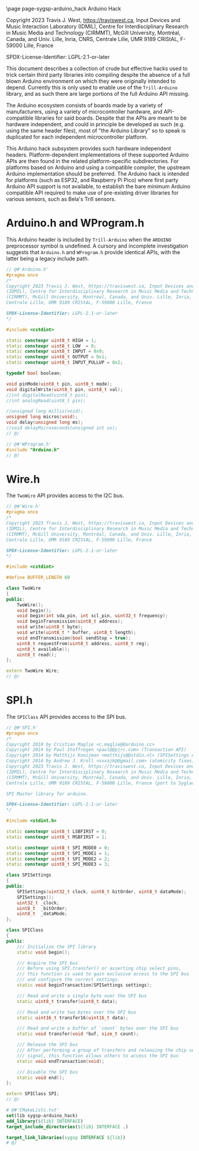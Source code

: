 \page page-sygsp-arduino_hack Arduino Hack

Copyright 2023 Travis J. West, https://traviswest.ca, Input Devices and Music Interaction Laboratory
(IDMIL), Centre for Interdisciplinary Research in Music Media and Technology
(CIRMMT), McGill University, Montréal, Canada, and Univ. Lille, Inria, CNRS,
Centrale Lille, UMR 9189 CRIStAL, F-59000 Lille, France

SPDX-License-Identifier: LGPL-2.1-or-later

This document describes a collection of crude but effective hacks used to trick
certain third party libraries into compiling despite the absence of a full
blown Arduino environment on which they were originally intended to depend.
Currently this is only used to enable use of the `Trill-Arduino` library, and
as such there are large portions of the full Arduino API missing.

The Arduino ecosystem consists of boards made by a variety of manufacturers,
using a variety of microcontroller hardware, and API-compatible libraries for
said boards. Despite that the APIs are meant to be hardware independent, and
could in principle be developed as such (e.g. using the same header files),
most of "the Arduino Library" so to speak is duplicated for each independent
microcontroller platform.

This Arduino hack subsystem provides such hardware independent headers.
Platform-dependent implementations of these supported Arduino APIs are then
found in the related platform-specific subdirectories. For platforms based on
Arduino and using a compatible compiler, the upstream Arduino implementation
should be preferred. The Arduino hack is intended for platforms (such as ESP32,
and Raspberry Pi Pico) where first party Arduino API support is not available,
to establish the bare minimum Arduino compatible API required to make use of
pre-existing driver libraries for various sensors, such as Bela's Trill sensors.

# Arduino.h and WProgram.h

This Arduino header is included by `Trill-Arduino` when the `ARDUINO`
preprocessor symbol is undefined. A cursory and incomplete investigation
suggests that `Arduino.h` and `WProgram.h` provide identical APIs, with
the latter being a legacy include path.

```cpp
// @#'Arduino.h'
#pragma once
/*
Copyright 2023 Travis J. West, https://traviswest.ca, Input Devices and Music Interaction Laboratory
(IDMIL), Centre for Interdisciplinary Research in Music Media and Technology
(CIRMMT), McGill University, Montréal, Canada, and Univ. Lille, Inria, CNRS,
Centrale Lille, UMR 9189 CRIStAL, F-59000 Lille, France

SPDX-License-Identifier: LGPL-2.1-or-later
*/

#include <cstdint>

static constexpr uint8_t HIGH = 1;
static constexpr uint8_t LOW  = 0;
static constexpr uint8_t INPUT = 0x0;
static constexpr uint8_t OUTPUT = 0x1;
static constexpr uint8_t INPUT_PULLUP = 0x2;

typedef bool boolean;

void pinMode(uint8_t pin, uint8_t mode);
void digitalWrite(uint8_t pin, uint8_t val);
//int digitalRead(uint8_t pin);
//int analogRead(uint8_t pin);

//unsigned long millis(void);
unsigned long micros(void);
void delay(unsigned long ms);
//void delayMicroseconds(unsigned int us);
// @/

// @#'WProgram.h'
#include "Arduino.h"
// @/
```

# Wire.h

The `TwoWire` API provides access to the I2C bus.

```cpp
// @#'Wire.h'
#pragma once
/*
Copyright 2023 Travis J. West, https://traviswest.ca, Input Devices and Music Interaction Laboratory
(IDMIL), Centre for Interdisciplinary Research in Music Media and Technology
(CIRMMT), McGill University, Montréal, Canada, and Univ. Lille, Inria, CNRS,
Centrale Lille, UMR 9189 CRIStAL, F-59000 Lille, France

SPDX-License-Identifier: LGPL-2.1-or-later
*/

#include <cstdint>

#define BUFFER_LENGTH 60

class TwoWire
{
public:
	TwoWire();
	void begin();
	void begin(int sda_pin, int scl_pin, uint32_t frequency);
	void beginTransmission(uint8_t address);
	void write(uint8_t byte);
	void write(uint8_t * buffer, uint8_t length);
	void endTransmission(bool sendStop = true);
	uint8_t requestFrom(uint8_t address, uint8_t reg);
	uint8_t available();
	uint8_t read();
};

extern TwoWire Wire;
// @/
```

# SPI.h

The `SPIClass` API provides access to the SPI bus.

```cpp
// @#'SPI.h'
#pragma once
/*
Copyright 2010 by Cristian Maglie <c.maglie@@arduino.cc>
Copyright 2014 by Paul Stoffregen <paul@@pjrc.com> (Transaction API)
Copyright 2014 by Matthijs Kooijman <matthijs@@stdin.nl> (SPISettings AVR)
Copyright 2014 by Andrew J. Kroll <xxxajk@@gmail.com> (atomicity fixes)
Copyright 2023 Travis J. West, https://traviswest.ca, Input Devices and Music Interaction Laboratory
(IDMIL), Centre for Interdisciplinary Research in Music Media and Technology
(CIRMMT), McGill University, Montréal, Canada, and Univ. Lille, Inria, CNRS,
Centrale Lille, UMR 9189 CRIStAL, F-59000 Lille, France (port to Sygladry Arduino Hack)

SPI Master library for arduino.

SPDX-License-Identifier: LGPL-2.1-or-later
*/

#include <stdint.h>

static constexpr uint8_t LSBFIRST = 0;
static constexpr uint8_t MSBFIRST = 1;

static constexpr uint8_t SPI_MODE0 = 0;
static constexpr uint8_t SPI_MODE1 = 1;
static constexpr uint8_t SPI_MODE2 = 2;
static constexpr uint8_t SPI_MODE3 = 3;

class SPISettings
{
public:
    SPISettings(uint32_t clock, uint8_t bitOrder, uint8_t dataMode);
    SPISettings();
    uint32_t _clock;
    uint8_t  _bitOrder;
    uint8_t  _dataMode;
};

class SPIClass
{
public:
    /// Initialize the SPI library
    static void begin();

    /// Acquire the SPI bus
    /// Before using SPI.transfer() or asserting chip select pins,
    /// this function is used to gain exclusive access to the SPI bus
    /// and configure the correct settings.
    static void beginTransaction(SPISettings settings);

    /// Read and write a single byte over the SPI bus
    static uint8_t transfer(uint8_t data);

    /// Read and write two bytes over the SPI bus
    static uint16_t transfer16(uint16_t data);

    /// Read and write a buffer of `count` bytes over the SPI bus
    static void transfer(void *buf, size_t count);

    /// Release the SPI bus
    /// After performing a group of transfers and releasing the chip select
    /// signal, this function allows others to access the SPI bus
    static void endTransaction(void);

    /// Disable the SPI bus
    static void end();
};

extern SPIClass SPI;
// @/
```

```cmake
# @#'CMakeLists.txt'
set(lib sygsp-arduino_hack)
add_library(${lib} INTERFACE)
target_include_directories(${lib} INTERFACE .)

target_link_libraries(sygsp INTERFACE ${lib})
# @/
```
